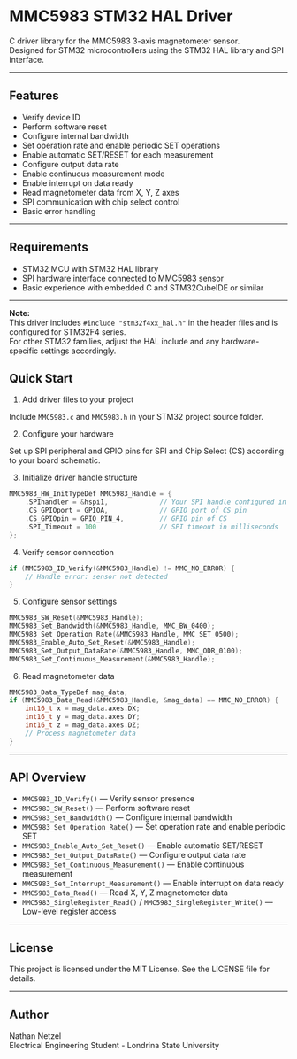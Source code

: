 # MMC5983 STM32 HAL Driver

C driver library for the MMC5983 3-axis magnetometer sensor.  
Designed for STM32 microcontrollers using the STM32 HAL library and SPI interface.

---

## **Features**

- Verify device ID  
- Perform software reset  
- Configure internal bandwidth  
- Set operation rate and enable periodic SET operations  
- Enable automatic SET/RESET for each measurement  
- Configure output data rate  
- Enable continuous measurement mode  
- Enable interrupt on data ready  
- Read magnetometer data from X, Y, Z axes  
- SPI communication with chip select control  
- Basic error handling  

---

## **Requirements**

- STM32 MCU with STM32 HAL library  
- SPI hardware interface connected to MMC5983 sensor  
- Basic experience with embedded C and STM32CubeIDE or similar  

---

**Note:**  
This driver includes `#include "stm32f4xx_hal.h"` in the header files and is configured for STM32F4 series.  
For other STM32 families, adjust the HAL include and any hardware-specific settings accordingly.

## **Quick Start**

1. Add driver files to your project

Include `MMC5983.c` and `MMC5983.h` in your STM32 project source folder.

2. Configure your hardware

Set up SPI peripheral and GPIO pins for SPI and Chip Select (CS) according to your board schematic.

3. Initialize driver handle structure

```c
MMC5983_HW_InitTypeDef MMC5983_Handle = {
    .SPIhandler = &hspi1,             // Your SPI handle configured in your project
    .CS_GPIOport = GPIOA,             // GPIO port of CS pin
    .CS_GPIOpin = GPIO_PIN_4,         // GPIO pin of CS
    .SPI_Timeout = 100                // SPI timeout in milliseconds
};
```

4. Verify sensor connection

```c
if (MMC5983_ID_Verify(&MMC5983_Handle) != MMC_NO_ERROR) {
    // Handle error: sensor not detected
}
```

5. Configure sensor settings

```c
MMC5983_SW_Reset(&MMC5983_Handle);
MMC5983_Set_Bandwidth(&MMC5983_Handle, MMC_BW_0400);
MMC5983_Set_Operation_Rate(&MMC5983_Handle, MMC_SET_0500);
MMC5983_Enable_Auto_Set_Reset(&MMC5983_Handle);
MMC5983_Set_Output_DataRate(&MMC5983_Handle, MMC_ODR_0100);
MMC5983_Set_Continuous_Measurement(&MMC5983_Handle);
```

6. Read magnetometer data

```c
MMC5983_Data_TypeDef mag_data;
if (MMC5983_Data_Read(&MMC5983_Handle, &mag_data) == MMC_NO_ERROR) {
    int16_t x = mag_data.axes.DX;
    int16_t y = mag_data.axes.DY;
    int16_t z = mag_data.axes.DZ;
    // Process magnetometer data
}
```

---

## **API Overview**

- `MMC5983_ID_Verify()` — Verify sensor presence  
- `MMC5983_SW_Reset()` — Perform software reset  
- `MMC5983_Set_Bandwidth()` — Configure internal bandwidth  
- `MMC5983_Set_Operation_Rate()` — Set operation rate and enable periodic SET  
- `MMC5983_Enable_Auto_Set_Reset()` — Enable automatic SET/RESET  
- `MMC5983_Set_Output_DataRate()` — Configure output data rate  
- `MMC5983_Set_Continuous_Measurement()` — Enable continuous measurement  
- `MMC5983_Set_Interrupt_Measurement()` — Enable interrupt on data ready  
- `MMC5983_Data_Read()` — Read X, Y, Z magnetometer data  
- `MMC5983_SingleRegister_Read()` / `MMC5983_SingleRegister_Write()` — Low-level register access  

---

## **License**

This project is licensed under the MIT License. See the LICENSE file for details.

---

## **Author**

Nathan Netzel  
Electrical Engineering Student - Londrina State University

